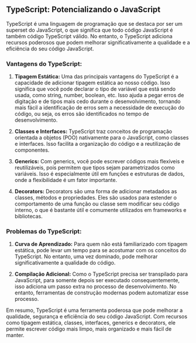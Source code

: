 ## TypeScript: Potencializando o JavaScript

TypeScript é uma linguagem de programação que se destaca por ser um superset do JavaScript, o que significa que todo código JavaScript é também código TypeScript válido. No entanto, o TypeScript adiciona recursos poderosos que podem melhorar significativamente a qualidade e a eficiência do seu código JavaScript.

### Vantagens do TypeScript:

1. **Tipagem Estática:** Uma das principais vantagens do TypeScript é a capacidade de adicionar tipagem estática ao nosso código. Isso significa que você pode declarar o tipo de variável que está sendo usada, como string, number, boolean, etc. Isso ajuda a pegar erros de digitação e de tipos mais cedo durante o desenvolvimento, tornando mais fácil a identificação de erros sem a necessidade de execução do código, ou seja, os erros são identificados no tempo de desenvolvimento.

2. **Classes e Interfaces:** TypeScript traz conceitos de programação orientada a objetos (POO) nativamente para o JavaScript, como classes e interfaces. Isso facilita a organização do código e a reutilização de componentes.

3. **Generics:** Com generics, você pode escrever códigos mais flexíveis e reutilizáveis, pois permitem que tipos sejam parametrizados como variáveis. Isso é especialmente útil em funções e estruturas de dados, onde a flexibilidade é um fator importante.

4. **Decorators:** Decorators são uma forma de adicionar metadados as classes, métodos e propriedades. Eles são usados para estender o comportamento de uma função ou classe sem modificar seu código interno, o que é bastante útil e comumente utilizados em frameworks e bibliotecas.

### Problemas do TypeScript:

1. **Curva de Aprendizado:** Para quem não está familiarizado com tipagem estática, pode levar um tempo para se acostumar com os conceitos do TypeScript. No entanto, uma vez dominado, pode melhorar significativamente a qualidade do código.

2. **Compilação Adicional:** Como o TypeScript precisa ser transpilado para JavaScript, para somente depois ser executado consequentemente, isso adiciona um passo extra no processo de desenvolvimento. No entanto, ferramentas de construção modernas podem automatizar esse processo.

Em resumo, TypeScript é uma ferramenta poderosa que pode melhorar a qualidade, segurança e eficiência do seu código JavaScript. Com recursos como tipagem estática, classes, interfaces, generics e decorators, ele permite escrever código mais limpo, mais organizado e mais fácil de manter.
